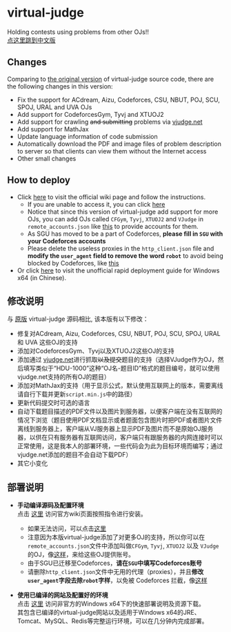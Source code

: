 
virtual-judge
=============

Holding contests using problems from other OJs!!  
[点这里跳到中文版](#修改说明)

## Changes

Comparing to [the original version](https://github.com/chaoshxxu/virtual-judge/tree/9dc0be82ed7e05dc17b7f042a935bf3db8435ce4) of virtual-judge source code, there are the following changes in this version:

- Fix the support for ACdream, Aizu, Codeforces, CSU, NBUT, POJ, SCU, SPOJ, URAL and UVA OJs
- Add support for CodeforcesGym, Tyvj and XTUOJ2
- Add support for crawling <del>and submitting</del> problems via [vjudge.net](https://vjudge.net/)
- Add support for MathJax
- Update language information of code submission
- Automatically download the PDF and image files of problem description to server so that clients can view them without the Internet access
- Other small changes


## How to deploy

- Click [here](https://github.com/chaoshxxu/virtual-judge/wiki/How-to-deploy-your-own-Virtual-Judge) to visit the official wiki page and follow the instructions.  
  - If you are unable to access it, you can click [here](https://github.com/hnshhslsh/virtual-judge-files/tree/master/original)  
  - Notice that since this version of virtual-judge add support for more OJs, you can add OJs called `CFGym`, `Tyvj`, `XTUOJ2` and `VJudge` in `remote_accounts.json` like [this](https://github.com/hnshhslsh/virtual-judge-files/blob/master/modified/remote_accounts.json) to provide accounts for them.  
  - As SGU has moved to be a part of Codeforces, **please fill in `SGU` with your Codeforces accounts**  
  - Please delete the useless proxies in the `http_client.json` file and **modify the `user_agent` field to remove the word `robot`** to avoid being blocked by Codeforces, like [this](https://github.com/hnshhslsh/virtual-judge-files/blob/master/modified/http_client.json)
- Or click [here](https://www.myblog.link/2017/01/09/VJudge-On-Windows-X64/) to visit the unofficial rapid deployment guide for Windows x64 (in Chinese).

## 修改说明

与 [原版](https://github.com/chaoshxxu/virtual-judge/tree/9dc0be82ed7e05dc17b7f042a935bf3db8435ce4) virtual-judge 源码相比, 该本版有以下修改：
- 修复对ACdream, Aizu, Codeforces, CSU, NBUT, POJ, SCU, SPOJ, URAL 和 UVA 这些OJ的支持
- 添加对CodeforcesGym、Tyvj以及XTUOJ2这些OJ的支持
- 添加通过 [vjudge.net](https://vjudge.net/)进行抓取<del>以及提交</del>题目的支持（选择VJudge作为OJ，然后填写类似于“HDU-1000”这种“OJ名-题目ID”格式的题目编号，就可以使用vjudge.net支持的所有OJ的题目）
- 添加对MathJax的支持（用于显示公式，默认使用互联网上的版本，需要离线请自行下载并更新`script.min.js`中的路径）
- 更新代码提交时可选的语言
- 自动下载题目描述的PDF文件以及图片到服务器，以便客户端在没有互联网的情况下浏览（题目使用PDF文档显示或者题面包含图片时把PDF或者图片文件离线到服务器上，客户端从VJ服务器上显示PDF及图片而不是原始OJ服务器，以供在只有服务器有互联网访问，客户端只有跟服务器的内网连接时可以正常使用，这是我本人的部署环境，一些代码会为此为目标环境而编写；通过vjudge.net添加的题目不会自动下载PDF）
- 其它小变化

## 部署说明

- **手动编译源码及配置环境**  
  点击 [这里](https://github.com/chaoshxxu/virtual-judge/wiki/How-to-deploy-your-own-Virtual-Judge) 访问官方wiki页面按照指令进行安装。  
  - 如果无法访问，可以点击[这里](https://github.com/hnshhslsh/virtual-judge-files/tree/master/original)  
  - 注意因为本版virtual-judge添加了对更多OJ的支持，所以你可以在`remote_accounts.json`文件中添加叫做`CFGym`, `Tyvj`, `XTUOJ2` 以及 `VJudge`的OJ，像[这样](https://github.com/hnshhslsh/virtual-judge-files/blob/master/modified/remote_accounts.json)，来给这些OJ提供账号。  
  - 由于SGU已迁移至Codeforces，**请在`SGU`中填写Codeforces账号**  
  - 请删除`http_client.json`文件中无用的代理（proxies），并且**修改`user_agent`字段去除`robot`字样**，以免被 Codeforces 拦截，像[这样](https://github.com/hnshhslsh/virtual-judge-files/blob/master/modified/http_client.json)

- **使用已编译的网站及配置好的环境**  
  点击 [这里](https://www.myblog.link/2017/01/09/VJudge-On-Windows-X64/) 访问非官方的Windows x64下的快速部署说明及资源下载。  
  其包含已编译的virtual-judge网站以及适用于Windows x64的JRE、Tomcat、MySQL、Redis等完整运行环境，可以在几分钟内完成部署。

